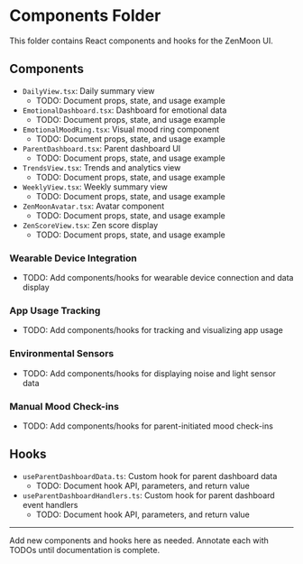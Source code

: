 # Components Folder

This folder contains React components and hooks for the ZenMoon UI.

## Components

- `DailyView.tsx`: Daily summary view
  - TODO: Document props, state, and usage example
- `EmotionalDashboard.tsx`: Dashboard for emotional data
  - TODO: Document props, state, and usage example
- `EmotionalMoodRing.tsx`: Visual mood ring component
  - TODO: Document props, state, and usage example
- `ParentDashboard.tsx`: Parent dashboard UI
  - TODO: Document props, state, and usage example
- `TrendsView.tsx`: Trends and analytics view
  - TODO: Document props, state, and usage example
- `WeeklyView.tsx`: Weekly summary view
  - TODO: Document props, state, and usage example
- `ZenMoonAvatar.tsx`: Avatar component
  - TODO: Document props, state, and usage example
- `ZenScoreView.tsx`: Zen score display
  - TODO: Document props, state, and usage example

### Wearable Device Integration

- TODO: Add components/hooks for wearable device connection and data display

### App Usage Tracking

- TODO: Add components/hooks for tracking and visualizing app usage

### Environmental Sensors

- TODO: Add components/hooks for displaying noise and light sensor data

### Manual Mood Check-ins

- TODO: Add components/hooks for parent-initiated mood check-ins

## Hooks

- `useParentDashboardData.ts`: Custom hook for parent dashboard data
  - TODO: Document hook API, parameters, and return value
- `useParentDashboardHandlers.ts`: Custom hook for parent dashboard event handlers
  - TODO: Document hook API, parameters, and return value

---

Add new components and hooks here as needed. Annotate each with TODOs until documentation is complete.
